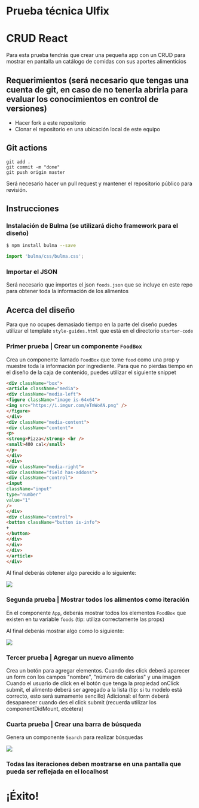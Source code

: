 # Prueba técnica Ulfix
# CRUD React

Para esta prueba tendrás que crear una pequeña app con un CRUD para mostrar en pantalla un catálogo de comidas con sus aportes alimenticios

## Requerimientos (será necesario que tengas una cuenta de git, en caso de no tenerla abrirla para evaluar los conocimientos en control de versiones)

- Hacer fork a este repositorio
- Clonar el repositorio en una ubicación local de este equipo

## Git actions

```
git add .
git commit -m "done"
git push origin master
```

Será necesario hacer un pull request y mantener el repositorio público para revisión.

## Instrucciones

### Instalación de Bulma (se utilizará dicho framework para el diseño)

```sh
$ npm install bulma --save
```

```javascript
import 'bulma/css/bulma.css';
```

### Importar el JSON
Será necesario que importes el json `foods.json` que se incluye en este repo para obtener toda la información de los alimentos

## Acerca del diseño
Para que no ocupes demasiado tiempo en la parte del diseño puedes utilizar el template `style-guides.html` que está en el directorio `starter-code` 

### Primer prueba | Crear un componente `FoodBox`
Crea un componente llamado `FoodBox` que tome `food` como una prop y muestre toda la información por ingrediente. Para que no pierdas tiempo en el diseño de la caja de contenido, puedes utilizar el siguiente snippet

```html
<div className="box">
<article className="media">
<div className="media-left">
<figure className="image is-64x64">
<img src="https://i.imgur.com/eTmWoAN.png" />
</figure>
</div>
<div className="media-content">
<div className="content">
<p>
<strong>Pizza</strong> <br />
<small>400 cal</small>
</p>
</div>
</div>
<div className="media-right">
<div className="field has-addons">
<div className="control">
<input
className="input"
type="number" 
value="1"
/>
</div>
<div className="control">
<button className="button is-info">
+
</button>
</div>
</div>
</div>
</article>
</div>
```

Al final deberás obtener algo parecido a lo siguiente:

![](https://i.imgur.com/bY9i5Rw.png)

### Segunda prueba | Mostrar todos los alimentos como iteración

En el componente `App`, deberás mostrar todos los elementos `FoodBox` que existen en tu variable `foods` (tip: utiliza correctamente las props)

Al final deberás mostrar algo como lo siguiente:

![](https://i.imgur.com/3TVQJDO.png)

### Tercer prueba | Agregar un nuevo alimento

Crea un botón para agregar elementos.
Cuando des click deberá aparecer un form con los campos "nombre", "número de calorías" y una imagen
Cuando el usuario de click en el botón que tenga la propiedad onClick submit, el alimento deberá ser agregado a la lista (tip: si tu modelo está correcto, esto será sumamente sencillo)
Adicional: el form deberá desaparecer cuando des el click submit (recuerda utilizar los componentDidMount, etcétera)

### Cuarta prueba | Crear una barra de búsqueda 

Genera un componente `Search` para realizar búsquedas

![](https://i.imgur.com/76zNUkW.png)


### Todas las iteraciones deben mostrarse en una pantalla que pueda ser reflejada en el localhost
# ¡Éxito!
